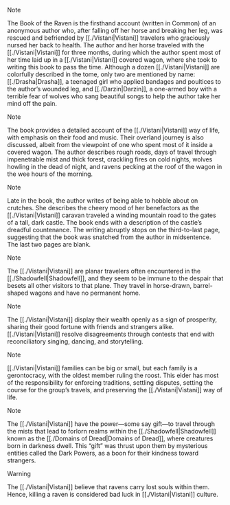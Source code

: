 
> [!NOTE]
The Book of the Raven is the firsthand account (written in Common) of an anonymous author who, after falling off her horse and breaking her leg, was rescued and befriended by [[./Vistani|Vistani]] travelers who graciously nursed her back to health. The author and her horse traveled with the [[./Vistani|Vistani]] for three months, during which the author spent most of her time laid up in a [[./Vistani|Vistani]] covered wagon, where she took to writing this book to pass the time. Although a dozen [[./Vistani|Vistani]] are colorfully described in the tome, only two are mentioned by name: [[./Drasha|Drasha]], a teenaged girl who applied bandages and poultices to the author’s wounded leg, and [[./Darzin|Darzin]], a one-armed boy with a terrible fear of wolves who sang beautiful songs to help the author take her mind off the pain.

> [!NOTE]
The book provides a detailed account of the [[./Vistani|Vistani]] way of life, with emphasis on their food and music. Their overland journey is also discussed, albeit from the viewpoint of one who spent most of it inside a covered wagon. The author describes rough roads, days of travel through impenetrable mist and thick forest, crackling fires on cold nights, wolves howling in the dead of night, and ravens pecking at the roof of the wagon in the wee hours of the morning.

> [!NOTE]
Late in the book, the author writes of being able to hobble about on crutches. She describes the cheery mood of her benefactors as the [[./Vistani|Vistani]] caravan traveled a winding mountain road to the gates of a tall, dark castle. The book ends with a description of the castle’s dreadful countenance. The writing abruptly stops on the third-to-last page, suggesting that the book was snatched from the author in midsentence. The last two pages are blank.

> [!NOTE]
The [[./Vistani|Vistani]] are planar travelers often encountered in the [[./Shadowfell|Shadowfell]], and they seem to be immune to the despair that besets all other visitors to that plane. They travel in horse-drawn, barrel-shaped wagons and have no permanent home.

> [!NOTE]
The [[./Vistani|Vistani]] display their wealth openly as a sign of prosperity, sharing their good fortune with friends and strangers alike. [[./Vistani|Vistani]] resolve disagreements through contests that end with reconciliatory singing, dancing, and storytelling.

> [!NOTE]
[[./Vistani|Vistani]] families can be big or small, but each family is a gerontocracy, with the oldest member ruling the roost. This elder has most of the responsibility for enforcing traditions, settling disputes, setting the course for the group’s travels, and preserving the [[./Vistani|Vistani]] way of life.

> [!NOTE]
The [[./Vistani|Vistani]] have the power—some say gift—to travel through the mists that lead to forlorn realms within the [[./Shadowfell|Shadowfell]] known as the [[./Domains of Dread|Domains of Dread]], where creatures born in darkness dwell. This “gift” was thrust upon them by mysterious entities called the Dark Powers, as a boon for their kindness toward strangers.

> [!warning] 
The [[./Vistani|Vistani]] believe that ravens carry lost souls within them. Hence, killing a raven is considered bad luck in [[./Vistani|Vistani]] culture.

